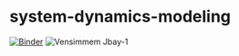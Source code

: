 # system-dynamics-modeling
[![Binder](https://mybinder.org/badge_logo.svg)](https://mybinder.org/v2/gh/polanch190/system-dynamics-modeling/HEAD?labpath=Wetland_github%2FSystem%20Dynamics%20Modeling%2C%20An%20Ecological%20Simulation%20Modeling%20Example.ipynb)
![Vensimmem Jbay-1](https://user-images.githubusercontent.com/52226031/141390237-59f72b6e-0ad4-449d-a794-286ef3293823.gif)
